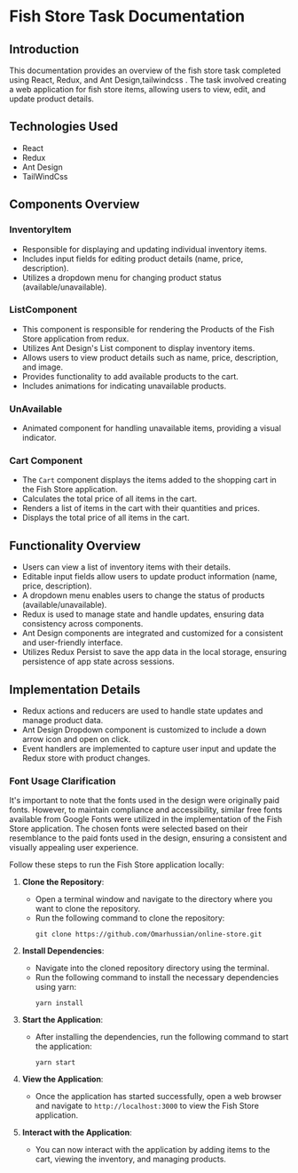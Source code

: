 # Fish Store Task Documentation

## Introduction
This documentation provides an overview of the fish store task completed using React, Redux, and Ant Design,tailwindcss . The task involved creating a web application for fish store items, allowing users to view, edit, and update product details.

## Technologies Used
- React
- Redux
- Ant Design
- TailWindCss

## Components Overview

### InventoryItem
- Responsible for displaying and updating individual inventory items.
- Includes input fields for editing product details (name, price, description).
- Utilizes a dropdown menu for changing product status (available/unavailable).

### ListComponent
  - This component is responsible for rendering the Products of the Fish Store application from redux.
  - Utilizes Ant Design's List component to display inventory items.
  - Allows users to view product details such as name, price, description, and image.
  - Provides functionality to add available products to the cart.
  - Includes animations for indicating unavailable products.

### UnAvailable
- Animated component for handling unavailable items, providing a visual indicator.

### Cart Component
  - The `Cart` component displays the items added to the shopping cart in the Fish Store application.
  - Calculates the total price of all items in the cart.
  - Renders a list of items in the cart with their quantities and prices.
  - Displays the total price of all items in the cart.

## Functionality Overview
- Users can view a list of inventory items with their details.
- Editable input fields allow users to update product information (name, price, description).
- A dropdown menu enables users to change the status of products (available/unavailable).
- Redux is used to manage state and handle updates, ensuring data consistency across components.
- Ant Design components are integrated and customized for a consistent and user-friendly interface.
- Utilizes Redux Persist to save the app data in the local storage, ensuring persistence of app state across sessions.

## Implementation Details
- Redux actions and reducers are used to handle state updates and manage product data.
- Ant Design Dropdown component is customized to include a down arrow icon and open on click.
- Event handlers are implemented to capture user input and update the Redux store with product changes.

### Font Usage Clarification
It's important to note that the fonts used in the design were originally paid fonts. However, to maintain compliance and accessibility, similar free fonts available from Google Fonts were utilized in the implementation of the Fish Store application. The chosen fonts were selected based on their resemblance to the paid fonts used in the design, ensuring a consistent and visually appealing user experience.

Follow these steps to run the Fish Store application locally:

1. **Clone the Repository**: 
   - Open a terminal window and navigate to the directory where you want to clone the repository.
   - Run the following command to clone the repository:
     ```
     git clone https://github.com/Omarhussian/online-store.git
     ```

2. **Install Dependencies**:
   - Navigate into the cloned repository directory using the terminal.
   - Run the following command to install the necessary dependencies using yarn:
     ```
     yarn install
     ```

3. **Start the Application**:
   - After installing the dependencies, run the following command to start the application:
     ```
     yarn start
     ```

4. **View the Application**:
   - Once the application has started successfully, open a web browser and navigate to `http://localhost:3000` to view the Fish Store application.

5. **Interact with the Application**:
   - You can now interact with the application by adding items to the cart, viewing the inventory, and managing products.
